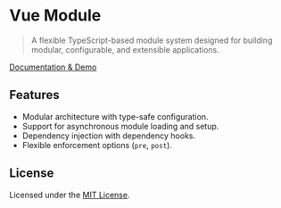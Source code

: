 # Vue Module

> A flexible TypeScript-based module system designed for building modular, configurable, and extensible applications.

[Documentation & Demo](https://vuemodule.org)

## Features

- Modular architecture with type-safe configuration.
- Support for asynchronous module loading and setup.
- Dependency injection with dependency hooks.
- Flexible enforcement options (`pre`, `post`).

## License

Licensed under the [MIT License](./LICENSE).
